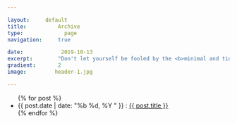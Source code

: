 ```yaml
---

layout:		default
title:  		Archive
type:			  page
navigation: 	true

date:   		 2019-10-13
excerpt: 		"Don't let yourself be fooled by the <b>minimal and tidy overall appearance</b> of this theme — <i>you might be surprised what's included</i>."
gradient: 		2
image: 		   header-1.jpg

---
```


<ul>
 {% for post %}
  <li class="list-group-item">
   <span class="text-muted">{{ post.date | date: "%b %d, %Y " }}</span> :
   <a href="{{ post.url }}">{{ post.title }}</a>
  </li>
 {% endfor %}
</ul>
